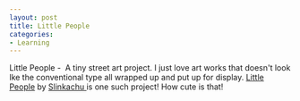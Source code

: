 ```yaml
---
layout: post
title: Little People
categories:
- Learning
---
```



Little People -  A tiny street art project. I just love art works that doesn't look lke the conventional type all wrapped up and put up for display. [Little People](http://little-people.blogspot.com/) by [Slinkachu ](http://slinkachu.blogspot.com/)is one such project! How cute is that!
